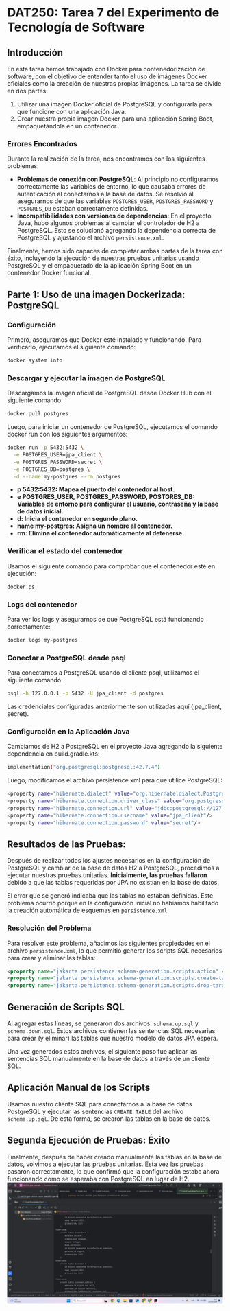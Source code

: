 # DAT250: Tarea 7 del Experimento de Tecnología de Software

## Introducción
En esta tarea hemos trabajado con Docker para contenedorización de software, con el objetivo de entender tanto el uso de imágenes Docker oficiales como la creación de nuestras propias imágenes. La tarea se divide en dos partes:

1. Utilizar una imagen Docker oficial de PostgreSQL y configurarla para que funcione con una aplicación Java.
2. Crear nuestra propia imagen Docker para una aplicación Spring Boot, empaquetándola en un contenedor.

### Errores Encontrados
Durante la realización de la tarea, nos encontramos con los siguientes problemas:
- **Problemas de conexión con PostgreSQL**: Al principio no configuramos correctamente las variables de entorno, lo que causaba errores de autenticación al conectarnos a la base de datos. Se resolvió al asegurarnos de que las variables `POSTGRES_USER`, `POSTGRES_PASSWORD` y `POSTGRES_DB` estaban correctamente definidas.
- **Incompatibilidades con versiones de dependencias**: En el proyecto Java, hubo algunos problemas al cambiar el controlador de H2 a PostgreSQL. Esto se solucionó agregando la dependencia correcta de PostgreSQL y ajustando el archivo `persistence.xml`.

Finalmente, hemos sido capaces de completar ambas partes de la tarea con éxito, incluyendo la ejecución de nuestras pruebas unitarias usando PostgreSQL y el empaquetado de la aplicación Spring Boot en un contenedor Docker funcional.

## Parte 1: Uso de una imagen Dockerizada: PostgreSQL

### Configuración
Primero, aseguramos que Docker esté instalado y funcionando. Para verificarlo, ejecutamos el siguiente comando:

```bash
docker system info
```

### Descargar y ejecutar la imagen de PostgreSQL
Descargamos la imagen oficial de PostgreSQL desde Docker Hub con el siguiente comando:

```bash
docker pull postgres
```

Luego, para iniciar un contenedor de PostgreSQL, ejecutamos el comando docker run con los siguientes argumentos:

```bash
docker run -p 5432:5432 \
  -e POSTGRES_USER=jpa_client \
  -e POSTGRES_PASSWORD=secret \
  -e POSTGRES_DB=postgres \
  -d --name my-postgres --rm postgres
````
- **p 5432:5432: Mapea el puerto del contenedor al host.**
- **e POSTGRES_USER, POSTGRES_PASSWORD, POSTGRES_DB: Variables de entorno para configurar el usuario, contraseña y la base de datos inicial.**
- **d: Inicia el contenedor en segundo plano.**
- **name my-postgres: Asigna un nombre al contenedor.**
- **rm: Elimina el contenedor automáticamente al detenerse.**

### Verificar el estado del contenedor
Usamos el siguiente comando para comprobar que el contenedor esté en ejecución:
```bash
docker ps
```

### Logs del contenedor
Para ver los logs y asegurarnos de que PostgreSQL está funcionando correctamente:
```bash
docker logs my-postgres
```

### Conectar a PostgreSQL desde psql
Para conectarnos a PostgreSQL usando el cliente psql, utilizamos el siguiente comando:
```bash
psql -h 127.0.0.1 -p 5432 -U jpa_client -d postgres
```
Las credenciales configuradas anteriormente son utilizadas aquí (jpa_client, secret).

### Configuración en la Aplicación Java
Cambiamos de H2 a PostgreSQL en el proyecto Java agregando la siguiente dependencia en build.gradle.kts:
```bash
implementation("org.postgresql:postgresql:42.7.4")
```

Luego, modificamos el archivo persistence.xml para que utilice PostgreSQL:
```bash
<property name="hibernate.dialect" value="org.hibernate.dialect.PostgreSQLDialect"/>
<property name="hibernate.connection.driver_class" value="org.postgresql.Driver"/>
<property name="hibernate.connection.url" value="jdbc:postgresql://127.0.0.1:5432/postgres"/>
<property name="hibernate.connection.username" value="jpa_client"/>
<property name="hibernate.connection.password" value="secret"/>
```

## Resultados de las Pruebas:

Después de realizar todos los ajustes necesarios en la configuración de PostgreSQL y cambiar de la base de datos H2 a PostgreSQL, procedimos a ejecutar nuestras pruebas unitarias. **Inicialmente, las pruebas fallaron** debido a que las tablas requeridas por JPA no existían en la base de datos.

El error que se generó indicaba que las tablas no estaban definidas. Este problema ocurrió porque en la configuración inicial no habíamos habilitado la creación automática de esquemas en `persistence.xml`.

### Resolución del Problema

Para resolver este problema, añadimos las siguientes propiedades en el archivo `persistence.xml`, lo que permitió generar los scripts SQL necesarios para crear y eliminar las tablas:

```xml
<property name="jakarta.persistence.schema-generation.scripts.action" value="drop-and-create"/>
<property name="jakarta.persistence.schema-generation.scripts.create-target" value="schema.up.sql"/>
<property name="jakarta.persistence.schema-generation.scripts.drop-target" value="schema.down.sql"/>
```

## Generación de Scripts SQL

Al agregar estas líneas, se generaron dos archivos: `schema.up.sql` y `schema.down.sql`. Estos archivos contienen las sentencias SQL necesarias para crear (y eliminar) las tablas que nuestro modelo de datos JPA espera.

Una vez generados estos archivos, el siguiente paso fue aplicar las sentencias SQL manualmente en la base de datos a través de un cliente SQL.

## Aplicación Manual de los Scripts

Usamos nuestro cliente SQL para conectarnos a la base de datos PostgreSQL y ejecutar las sentencias `CREATE TABLE` del archivo `schema.up.sql`. De esta forma, se crearon las tablas en la base de datos.

## Segunda Ejecución de Pruebas: Éxito

Finalmente, después de haber creado manualmente las tablas en la base de datos, volvimos a ejecutar las pruebas unitarias. Esta vez las pruebas pasaron correctamente, lo que confirmó que la configuración estaba ahora funcionando como se esperaba con PostgreSQL en lugar de H2.
![Screenshot of H2 Console (createTable)](https://github.com/NachoAlcaldeT/DAT250/blob/main/Assignment4/createTable_screenshot.png)
